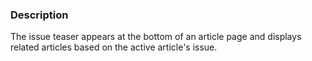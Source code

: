 ### Description
The issue teaser appears at the bottom of an article page and displays related articles based on the active article's issue.



